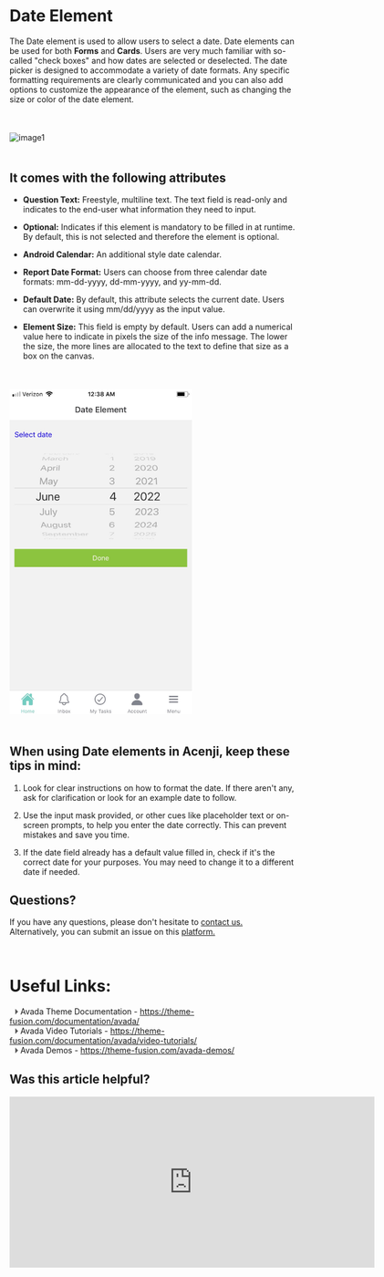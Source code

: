 # Date Element

The Date element is used to allow users to select a date. Date elements can be used for both **Forms** and **Cards**. Users are very much familiar with so-called "check boxes" and how dates are selected or deselected. The date picker is designed to accommodate a variety of date formats. Any specific formatting requirements are clearly communicated and you can also add options to customize the appearance of the element, such as changing the size or color of the date element.
<p style="margin-top:50px;"></p>

![image1](../../../../images/cards/elements/date/date1.png)
<p style="margin-top:50px;"></p>

## It comes with the following attributes


- **Question Text:** Freestyle, multiline text. The text field is read-only and indicates to the end-user what information they need to input.  

- **Optional:** Indicates if this element is mandatory to be filled in at runtime. By default, this is not selected and therefore the element is optional.  

- **Android Calendar:** An additional style date calendar.  

- **Report Date Format:** Users can choose from three calendar date formats: mm-dd-yyyy, dd-mm-yyyy, and yy-mm-dd.  

- **Default Date:** By default, this attribute selects the current date. Users can overwrite it using mm/dd/yyyy as the input value.  

- **Element Size:** This field is empty by default. Users can add a numerical value here to indicate in pixels the size of the info message. The lower the size, the more lines are allocated to the text to define that size as a box on the canvas.  
<p style="margin-top:50px;"></p>

<img src="./images/cards/elements/date/date2.jpg" alt="" width="320">
<p style="margin-top:50px;"></p>

## When using Date elements in Acenji, keep these tips in mind:  
  
1.  Look for clear instructions on how to format the date. If there aren't any, ask for clarification or look for an example date to follow.  
  
2. Use the input mask provided, or other cues like placeholder text or on-screen prompts, to help you enter the date correctly. This can prevent mistakes and save you time.  
  
3. If the date field already has a default value filled in, check if it's the correct date for your purposes. You may need to change it to a different date if needed.  
  


## Questions? 

If you have any questions, please don't hesitate to <a href="https://www.acenji.com/contact" target="_blank" rel="noopener">contact us.</a>   
Alternatively, you can submit an issue on this <a href="https://github.com/acenji/acenji-help/issues" target="_blank" rel="noopener">platform.</a>


<p style="margin-top:70px;"></p>

# Useful Links:

<span class="triangle"></span> Avada Theme Documentation - https://theme-fusion.com/documentation/avada/     
<span class="triangle"></span> Avada Video Tutorials - https://theme-fusion.com/documentation/avada/video-tutorials/    
<span class="triangle"></span> Avada Demos - https://theme-fusion.com/avada-demos/  


<style>
.triangle {
display: inline-block;
width: 0;
height: 0;
border-style: solid;
border-width: 5px 0 5px 5px;
border-color: transparent transparent transparent #595959;
margin-left: 10px;
}
</style>
<p style="margin-top:30px;"></p>


## Was this article helpful?

<iframe src="https://docs.google.com/forms/d/e/1FAIpQLSfiNyZNb1MRVXZtG65Czq4zpvHitilrJbtTHOeFxRO6OpSSrQ/viewform?embedded=true" width="640" height="300" frameborder="0" marginheight="0" marginwidth="0">Wird geladen…</iframe>








